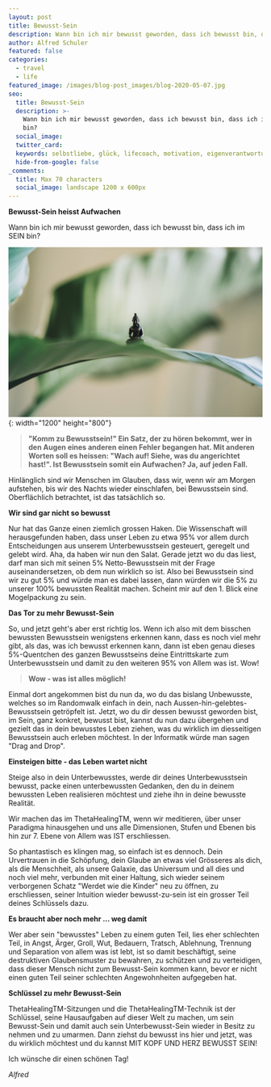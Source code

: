 ```yaml
---
layout: post
title: Bewusst-Sein
description: Wann bin ich mir bewusst geworden, dass ich bewusst bin, dass ich im SEIN bin?
author: Alfred Schuler
featured: false
categories:
  - travel
  - life
featured_image: /images/blog-post_images/blog-2020-05-07.jpg
seo:
  title: Bewusst-Sein
  description: >-
    Wann bin ich mir bewusst geworden, dass ich bewusst bin, dass ich im SEIN
    bin?
  social_image:
  twitter_card:
  keywords: selbstliebe, glück, lifecoach, motivation, eigenverantwortung, philosophie
  hide-from-google: false
_comments:
  title: Max 70 characters
  social_image: landscape 1200 x 600px
---
```

**Bewusst-Sein heisst Aufwachen**

Wann bin ich mir bewusst geworden, dass ich bewusst bin, dass ich im SEIN bin?

![](/images/blog-post_images/blog-2020-05-07.jpg){: width="1200" height="800"}

> **"Komm zu Bewusstsein\!" Ein Satz, der zu hören bekommt, wer in den Augen eines anderen einen Fehler begangen hat. Mit anderen Worten soll es heissen: "Wach auf\! Siehe, was du angerichtet hast\!". Ist Bewusstsein somit ein Aufwachen? Ja, auf jeden Fall.**

Hinlänglich sind wir Menschen im Glauben, dass wir, wenn wir am Morgen aufstehen, bis wir des Nachts wieder einschlafen, bei Bewusstsein sind. Oberflächlich betrachtet, ist das tatsächlich so.

**Wir sind gar nicht so bewusst**

Nur hat das Ganze einen ziemlich grossen Haken. Die Wissenschaft will herausgefunden haben, dass unser Leben zu etwa 95% vor allem durch Entscheidungen aus unserem Unterbewusstsein gesteuert, geregelt und gelebt wird. Aha, da haben wir nun den Salat. Gerade jetzt wo du das liest, darf man sich mit seinen 5% Netto-Bewusstsein mit der Frage auseinandersetzen, ob dem nun wirklich so ist. Also bei Bewusstsein sind wir zu gut 5% und würde man es dabei lassen, dann würden wir die 5% zu unserer 100% bewussten Realität machen. Scheint mir auf den 1. Blick eine Mogelpackung zu sein.

**Das Tor zu mehr Bewusst-Sein**

So, und jetzt geht's aber erst richtig los. Wenn ich also mit dem bisschen bewussten Bewusstsein wenigstens erkennen kann, dass es noch viel mehr gibt, als das, was ich bewusst erkennen kann, dann ist eben genau dieses 5%-Quentchen des ganzen Bewusstseins deine Eintrittskarte zum Unterbewusstsein und damit zu den weiteren 95% von Allem was ist. Wow\!

> **Wow - was ist alles möglich\!**

Einmal dort angekommen bist du nun da, wo du das bislang Unbewusste, welches so im Randomwalk einfach in dein, nach Aussen-hin-gelebtes-Bewusstsein getröpfelt ist. Jetzt, wo du dir dessen bewusst geworden bist, im Sein, ganz konkret, bewusst bist, kannst du nun dazu übergehen und gezielt das in dein bewusstes Leben ziehen, was du wirklich im diesseitigen Bewusstsein auch erleben möchtest. In der Informatik würde man sagen "Drag and Drop".

**Einsteigen bitte - das Leben wartet nicht**

Steige also in dein Unterbewusstes, werde dir deines Unterbewusstsein bewusst, packe einen unterbewussten Gedanken, den du in deinem bewussten Leben realisieren möchtest und ziehe ihn in deine bewusste Realität.

Wir machen das im ThetaHealingTM, wenn wir meditieren, über unser Paradigma hinausgehen und uns alle Dimensionen, Stufen und Ebenen bis hin zur 7. Ebene von Allem was IST erschliessen.

So phantastisch es klingen mag, so einfach ist es dennoch. Dein Urvertrauen in die Schöpfung, dein Glaube an etwas viel Grösseres als dich, als die Menschheit, als unsere Galaxie, das Universum und all dies und noch viel mehr, verbunden mit einer Haltung, sich wieder seinem verborgenen Schatz "Werdet wie die Kinder" neu zu öffnen, zu erschliessen, seiner Intuition wieder bewusst-zu-sein ist ein grosser Teil deines Schlüssels dazu.

**Es braucht aber noch mehr … weg damit**

Wer aber sein "bewusstes" Leben zu einem guten Teil, lies eher schlechten Teil, in Angst, Ärger, Groll, Wut, Bedauern, Tratsch, Ablehnung, Trennung und Separation von allem was ist lebt, ist so damit beschäftigt, seine destruktiven Glaubensmuster zu bewahren, zu schützen und zu verteidigen, dass dieser Mensch nicht zum Bewusst-Sein kommen kann, bevor er nicht einen guten Teil seiner schlechten Angewohnheiten aufgegeben hat.

**Schlüssel zu mehr Bewusst-Sein**

ThetaHealingTM-Sitzungen und die ThetaHealingTM-Technik ist der Schlüssel, seine Hausaufgaben auf dieser Welt zu machen, um sein Bewusst-Sein und damit auch sein Unterbewusst-Sein wieder in Besitz zu nehmen und zu umarmen. Dann ziehst du bewusst ins hier und jetzt, was du wirklich möchtest und du kannst MIT KOPF UND HERZ BEWUSST SEIN\!

Ich wünsche dir einen schönen Tag\!

*Alfred*
